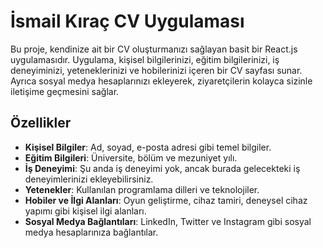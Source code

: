 # İsmail Kıraç CV Uygulaması

Bu proje, kendinize ait bir CV oluşturmanızı sağlayan basit bir React.js uygulamasıdır. Uygulama, kişisel bilgilerinizi, eğitim bilgilerinizi, iş deneyiminizi, yeteneklerinizi ve hobilerinizi içeren bir CV sayfası sunar. Ayrıca sosyal medya hesaplarınızı ekleyerek, ziyaretçilerin kolayca sizinle iletişime geçmesini sağlar.

## Özellikler

- **Kişisel Bilgiler**: Ad, soyad, e-posta adresi gibi temel bilgiler.
- **Eğitim Bilgileri**: Üniversite, bölüm ve mezuniyet yılı.
- **İş Deneyimi**: Şu anda iş deneyimi yok, ancak burada gelecekteki iş deneyimlerinizi ekleyebilirsiniz.
- **Yetenekler**: Kullanılan programlama dilleri ve teknolojiler.
- **Hobiler ve İlgi Alanları**: Oyun geliştirme, cihaz tamiri, deneysel cihaz yapımı gibi kişisel ilgi alanları.
- **Sosyal Medya Bağlantıları**: LinkedIn, Twitter ve Instagram gibi sosyal medya hesaplarınıza bağlantılar.
